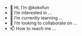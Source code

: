 - 👋 Hi, I’m @kokofun
- 👀 I’m interested in ...
- 🌱 I’m currently learning ...
- 💞️ I’m looking to collaborate on ...
- 📫 How to reach me ...

<!---
kokofun/kokofun is a ✨ special ✨ repository because its `README.md` (this file) appears on your GitHub profile.
You can click the Preview link to take a look at your changes.
--->
